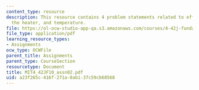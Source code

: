 ```yaml
---
content_type: resource
description: This resource contains 4 problem statements related to efficiency of
  the heater, and temperature.
file: https://ol-ocw-studio-app-qa.s3.amazonaws.com/courses/4-42j-fundamentals-of-energy-in-buildings-fall-2010/a23f265c416f271a8ab137c59cb68568_MIT4_42JF10_assn02.pdf
file_type: application/pdf
learning_resource_types:
- Assignments
ocw_type: OCWFile
parent_title: Assignments
parent_type: CourseSection
resourcetype: Document
title: MIT4_42JF10_assn02.pdf
uid: a23f265c-416f-271a-8ab1-37c59cb68568
---
```


